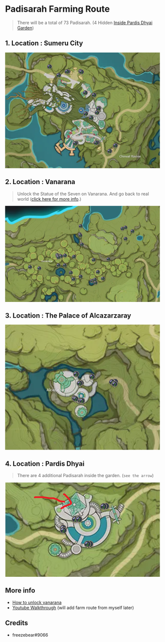 # Padisarah Farming Route

> There will be a total of 73 Padisarah. (4 Hidden [Inside Pardis Dhyai Garden](#4-location--pardis-dhyai))

## 1. Location : Sumeru City

![Padisarah-Route-1][padisarah-1]

## 2. Location : Vanarana

> Unlock the Statue of the Seven on Vanarana. And go back to real world ([click here for more info](#more-info).)

![Padisarah-Route-2][padisarah-2]

## 3. Location : The Palace of Alcazarzaray

![Padisarah-Route-3][padisarah-3]

## 4. Location : Pardis Dhyai

> There are 4 additional Padisarah inside the garden. (`see the arrow`)

![Padisarah-Route-4][padisarah-4]

## More info

- [How to unlock vanarana](https://progameguides.com/genshin-impact/how-to-unlock-switch-between-real-dream-vanarana-in-sumeru-in-genshin-impact/)
- [Youtube Walkthrough](https://www.youtube.com/results?search_query=padisarah+farming+route) (will add farm route from myself later)

## Credits

- freezebear#9066

[padisarah-1]: ./padisarah-1.png
[padisarah-2]: ./padisarah-2.png
[padisarah-3]: ./padisarah-3.png
[padisarah-4]: ./padisarah-4.png
